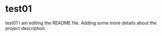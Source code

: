 # test01
test01
I am editing the README file. Adding some more details about the project description.
